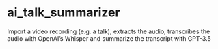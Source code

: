 # ai_talk_summarizer
Import a video recording (e.g. a talk), extracts the audio, transcribes the audio with OpenAI’s Whisper and summarize the transcript with GPT-3.5
